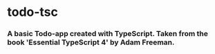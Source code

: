 # todo-tsc
### A basic Todo-app created with TypeScript. Taken from the book 'Essential TypeScript 4' by Adam Freeman.

